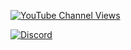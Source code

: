 [![YouTube Channel Views](https://img.shields.io/youtube/channel/views/UC6RtH7u7pQofFwiP43SDqkw)](https://www.youtube.com/channel/UC6RtH7u7pQofFwiP43SDqkw?color=000000&logoColor=fff&labelColor=000&style=for-the-badge)



[![Discord](https://img.shields.io/discord/1182376215164751892?color=000000&label=Discord&logo=discord&logoColor=fff&labelColor=000&style=for-the-badge)](https://discord.gg/K67PPR2Afd)

